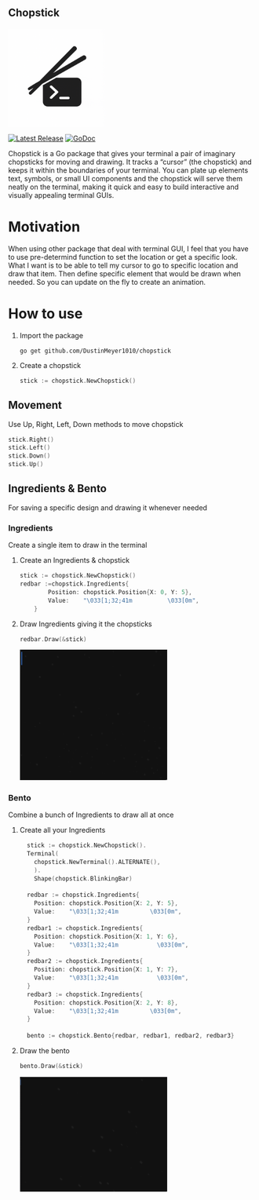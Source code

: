   <p style="font-size: 1.5em; font-weight: bold;" align="left">Chopstick</span>
<p align="left">
  <img src="./assets/logo.png" alt="Chopstick Logo" width="200" style="vertical-align: middle; margin-right: 10px;"/>
  
</p>
    <a href="https://github.com/DustinMeyer1010/chopstick/releases"><img src="https://img.shields.io/badge/release-v0.0.0-blue" alt="Latest Release"></a>
    <a href="https://pkg.go.dev/github.com/DustinMeyer1010/chopstick?tab=doc"><img src="https://img.shields.io/badge/-docs-blue?logo=go&logoColor=white&labelColor=gray" alt="GoDoc"></a>


  Chopstick is a Go package that gives your terminal a pair of imaginary chopsticks for moving and drawing. It tracks a “cursor” (the chopstick) and keeps it within the boundaries of your terminal. You can plate up elements text, symbols, or small UI components and the chopstick will serve them neatly on the terminal, making it quick and easy to build interactive and visually appealing terminal GUIs.


# Motivation 

When using other package that deal with terminal GUI, I feel that you have to use pre-determind function to set the location or get a specific look. What I want is to be able to tell my cursor to go to specific location and draw that item. Then define specific element that would be drawn when needed. So you can update on the fly to create an animation. 

# How to use
1. Import the package
    ```shell
    go get github.com/DustinMeyer1010/chopstick
    ```
2. Create a chopstick
    ```go
    stick := chopstick.NewChopstick()
    ```
## Movement
Use Up, Right, Left, Down methods to move chopstick
```go
stick.Right()
stick.Left()
stick.Down()
stick.Up()
```

## Ingredients & Bento
For saving a specific design and drawing it whenever needed

### Ingredients
Create a single item to draw in the terminal

1. Create an Ingredients & chopstick
    ```go
    stick := chopstick.NewChopstick()
    redbar :=chopstick.Ingredients{
            Position: chopstick.Position{X: 0, Y: 5},
            Value:    "\033[1;32;41m          \033[0m",
        }
    ```
2. Draw Ingredients giving it the chopsticks
    ```go
    redbar.Draw(&stick)
    ```
    <img src="./assets/ingredient.gif" width="300" alt="Ingredient Example">


### Bento
Combine a bunch of Ingredients to draw all at once

1. Create all your Ingredients 
    ```go
      stick := chopstick.NewChopstick().
      Terminal(
        chopstick.NewTerminal().ALTERNATE(),
        ).
        Shape(chopstick.BlinkingBar)

      redbar := chopstick.Ingredients{
        Position: chopstick.Position{X: 2, Y: 5},
        Value:    "\033[1;32;41m         \033[0m",
      }
      redbar1 := chopstick.Ingredients{
        Position: chopstick.Position{X: 1, Y: 6},
        Value:    "\033[1;32;41m           \033[0m",
      }
      redbar2 := chopstick.Ingredients{
        Position: chopstick.Position{X: 1, Y: 7},
        Value:    "\033[1;32;41m           \033[0m",
      }
      redbar3 := chopstick.Ingredients{
        Position: chopstick.Position{X: 2, Y: 8},
        Value:    "\033[1;32;41m         \033[0m",
      }

      bento := chopstick.Bento{redbar, redbar1, redbar2, redbar3}
    ```

2. Draw the bento
    ```go
    bento.Draw(&stick)
    ```
    <img src="./assets/bento.gif" width="300" alt="Ingredient Example">